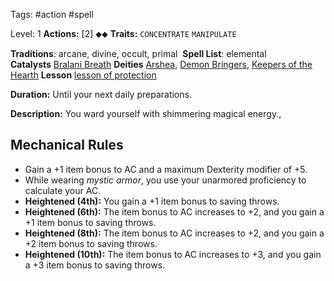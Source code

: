 Tags: #action #spell 

Level: 1
**Actions:** [2] ⬥⬥
**Traits:** `CONCENTRATE` `MANIPULATE` 

**Traditions**: arcane, divine, occult, primal 
**Spell List**: elemental
**Catalysts** [Bralani Breath](https://2e.aonprd.com/Equipment.aspx?ID=2021)
**Deities** [Arshea](https://2e.aonprd.com/Deities.aspx?ID=113), [Demon Bringers](https://2e.aonprd.com/Deities.aspx?ID=230), [Keepers of the Hearth](https://2e.aonprd.com/Deities.aspx?ID=248)
**Lesson** [lesson of protection](https://2e.aonprd.com/Lessons.aspx?ID=19)


**Duration:** Until your next daily preparations.

**Description:** You ward yourself with shimmering magical energy., 
## Mechanical Rules

- Gain a +1 item bonus to AC and a maximum Dexterity modifier of +5.
- While wearing _mystic armor_, you use your unarmored proficiency to calculate your AC.
- **Heightened (4th):** You gain a +1 item bonus to saving throws.  
- **Heightened (6th):** The item bonus to AC increases to +2, and you gain a +1 item bonus to saving throws. 
- **Heightened (8th):** The item bonus to AC increases to +2, and you gain a +2 item bonus to saving throws.  
- **Heightened (10th):** The item bonus to AC increases to +3, and you gain a +3 item bonus to saving throws.